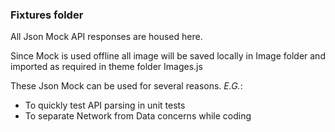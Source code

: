 ### Fixtures folder
All Json Mock  API responses are housed here.

Since Mock is used offline all image will be saved locally in Image folder and  imported as required in theme folder Images.js


These Json Mock can be used for several reasons.  _E.G._:
* To quickly test API parsing in unit tests
* To separate Network from Data concerns while coding

